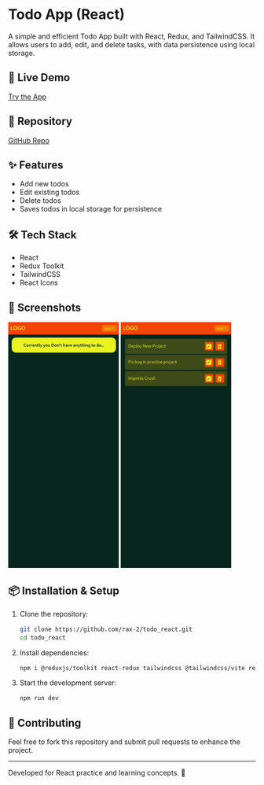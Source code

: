 # Todo App (React)

A simple and efficient Todo App built with React, Redux, and TailwindCSS. It allows users to add, edit, and delete tasks, with data persistence using local storage.

## 🚀 Live Demo
[Try the App](https://todo-app-rosy-six-40.vercel.app/)

## 📂 Repository
[GitHub Repo](https://github.com/rax-2/todo_react)

## ✨ Features
- Add new todos
- Edit existing todos
- Delete todos
- Saves todos in local storage for persistence

## 🛠 Tech Stack
- React
- Redux Toolkit
- TailwindCSS
- React Icons

## 📸 Screenshots

<img src="https://github.com/rax-2/todo_react/blob/main/todo-app-rosy-six-40.vercel.app_(Samsung%20Galaxy%20S20%20Ultra)%20(1).png" alt="Screenshot 1" height="500">
<img src="https://github.com/rax-2/todo_react/blob/main/todo-app-rosy-six-40.vercel.app_(Samsung%20Galaxy%20S20%20Ultra)%20(2).png" alt="Screenshot 2" height="500">

## 📦 Installation & Setup

1. Clone the repository:
   ```sh
   git clone https://github.com/rax-2/todo_react.git
   cd todo_react
   ```
2. Install dependencies:
   ```sh
   npm i @reduxjs/toolkit react-redux tailwindcss @tailwindcss/vite react-icons --save
   ```
3. Start the development server:
   ```sh
   npm run dev
   ```

## 🤝 Contributing
Feel free to fork this repository and submit pull requests to enhance the project.

---
Developed for React practice and learning concepts. 🚀

